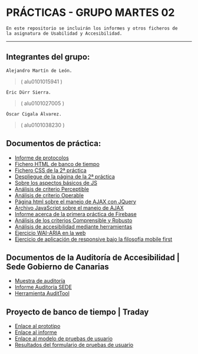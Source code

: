 # PRÁCTICAS - GRUPO MARTES 02
    
    En este repositorio se incluirán los informes y otros ficheros de 
    la asignatura de Usabilidad y Accesibilidad. 
    
***

## Integrantes del grupo:
    Alejandro Martín de León.
>   ( alu0101015941 )
    
    Éric Dürr Sierra.
>   ( alu0101027005 )

    Óscar Cigala Álvarez.
>   ( alu0101038230 )

## Documentos de práctica:
 - [Informe de protocolos](../docs/INFORME-PROTOCOLOS.md)
 - [Fichero HTML de banco de tiempo](public/bdt_home.html)
 - [Fichero CSS de la 2ª práctica](public/media/css/web-page.css)
 - [Despliegue de la página de la 2ª práctica](https://ericds-info.github.io/UyA-Practicas/)
 - [Sobre los aspectos básicos de JS](../docs/INTRODUCCION-JS.md)
 - [Análisis de criterio Perceptible](../docs/PERCEPTIBLE.md)
 - [Análisis de criterio Operable](../docs/OPERABLE.md)
 - [Página html sobre el manejo de AJAX con JQuery](public/ajax-page.html)
 - [Archivo JavaScript sobre el manejo de AJAX](public/media/js/api-solitude.js)
 - [Informe acerca de la primera práctica de Firebase](../docs/FIREBASE-I.md)
 - [Análisis de los criterios Comprensible y Robusto](../docs/COMPRENSIBLE-ROBUSTO.md)
 - [Análisis de accesibilidad mediante herramientas](../docs/EVALUACION-AUTOMATICA.md)
 - [Ejercicio WAI-ARIA en la web](../docs/EJERCICIO-WAI-ARIA.md)
 - [Ejercicio de aplicación de responsive bajo la filosofía mobile first](../docs/RESPONSIVE.md)


## Documentos de la Auditoría de Accesibilidad | Sede Gobierno de Canarias
 - [Muestra de auditoría](../docs/AUDITORIA-MUESTRA.md)
 - [Informe Auditoría SEDE](../docs/AUDITORIA-SEDEGOBIERNOCAN.md)
 - [Herramienta AuditTool](https://docs.google.com/spreadsheets/d/11YB6fI61_7LUyHGOOw-4Rsf9SkNu2JEBc_CkVW9P7ok/edit#gid=1208405059)

## Proyecto de banco de tiempo | Traday
 - [Enlace al prototipo](https://traday-362aa.web.app/)
 - [Enlace al informe](./INFORME-PROTOTIPO)
 - [Enlace al modelo de pruebas de usuario](./PRUEBAS-USUARIO)
 - [Resultados del formulario de pruebas de usuario](https://docs.google.com/forms/d/1TNGVwlrxmyuZ6fTtKtwjjY2ktNqsoqDNm5Z4GNP2Fv0/viewanalytics)


